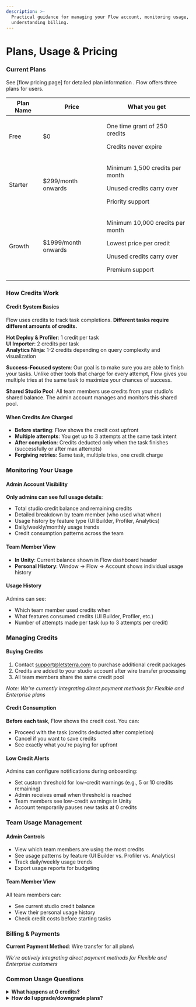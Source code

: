 ```yaml
---
description: >-
  Practical guidance for managing your Flow account, monitoring usage, and
  understanding billing.
---
```


# Plans, Usage & Pricing

### Current Plans

See \[flow pricing page] for detailed plan information . Flow offers three plans for users.&#x20;

| Plan Name | Price               | What you get                                                                                                                |
| --------- | ------------------- | --------------------------------------------------------------------------------------------------------------------------- |
| Free      | $0                  | <p>One time grant of 250 credits</p><p>Credits never expire</p>                                                             |
| Starter   | $299/month onwards  | <p>Minimum 1,500 credits per month</p><p>Unused credits carry over</p><p>Priority support</p>                               |
| Growth    | $1999/month onwards | <p>Minimum 10,000 credits per month</p><p>Lowest price per credit</p><p>Unused credits carry over</p><p>Premium support</p> |

### How Credits Work

#### Credit System Basics

Flow uses credits to track task completions. **Different tasks require different amounts of credits.**

**Hot Deploy & Profiler**: 1 credit per task\
**UI Importer**: 2 credits per task\
**Analytics Ninja**: 1-2 credits depending on query complexity and visualization

**Success-Focused system**: Our goal is to make sure you are able to finish your tasks. Unlike other tools that charge for every attempt, Flow gives you multiple tries at the same task to maximize your chances of success.

**Shared Studio Pool**: All team members use credits from your studio's shared balance. The admin account manages and monitors this shared pool.

#### When Credits Are Charged

* **Before starting**: Flow shows the credit cost upfront
* **Multiple attempts**: You get up to 3 attempts at the same task intent
* **After completion**: Credits deducted only when the task finishes (successfully or after max attempts)
* **Forgiving retries**: Same task, multiple tries, one credit charge

### Monitoring Your Usage

#### Admin Account Visibility

**Only admins can see full usage details**:

* Total studio credit balance and remaining credits
* Detailed breakdown by team member (who used what when)
* Usage history by feature type (UI Builder, Profiler, Analytics)
* Daily/weekly/monthly usage trends
* Credit consumption patterns across the team

#### Team Member View

* **In Unity**: Current balance shown in Flow dashboard header
* **Personal History**: Window → Flow → Account shows individual usage history

#### Usage History

Admins can see:

* Which team member used credits when
* What features consumed credits (UI Builder, Profiler, etc.)
* Number of attempts made per task (up to 3 attempts per credit)

### Managing Credits

#### Buying Credits

1. Contact [support@letsterra.com](mailto:flow@letsterra.com) to purchase additional credit packages
2. Credits are added to your studio account after wire transfer processing
3. All team members share the same credit pool

_Note: We're currently integrating direct payment methods for Flexible and Enterprise plans_

#### Credit Consumption

**Before each task**, Flow shows the credit cost. You can:

* Proceed with the task (credits deducted after completion)
* Cancel if you want to save credits
* See exactly what you're paying for upfront

#### Low Credit Alerts

Admins can configure notifications during onboarding:

* Set custom threshold for low-credit warnings (e.g., 5 or 10 credits remaining)
* Admin receives email when threshold is reached
* Team members see low-credit warnings in Unity
* Account temporarily pauses new tasks at 0 credits

### Team Usage Management

#### Admin Controls

* View which team members are using the most credits
* See usage patterns by feature (UI Builder vs. Profiler vs. Analytics)
* Track daily/weekly usage trends
* Export usage reports for budgeting

#### Team Member View

All team members can:

* See current studio credit balance
* View their personal usage history
* Check credit costs before starting tasks

### Billing & Payments

**Current Payment Method**: Wire transfer for all plans\


_We're actively integrating direct payment methods for Flexible and Enterprise customers_

### Common Usage Questions

<details>

<summary><strong>What happens at 0 credits?</strong></summary>

&#x20;Flow becomes read-only until more credits are purchased. No work is lost.

</details>

<details>

<summary><strong>How do I upgrade/downgrade plans?</strong></summary>

&#x20;Contact [support@letsterra.com](mailto:flow@letsterra.com) for plan changes.

</details>

